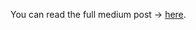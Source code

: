 You can read the full medium post -> [here](https://medium.com/@j.hespe.mangelsdorf/building-a-submission-form-with-nextjs-app-router-6a812bbd17de).